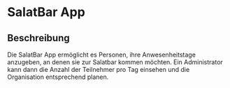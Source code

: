 # SalatBar App

## Beschreibung
Die SalatBar App ermöglicht es Personen, ihre Anwesenheitstage anzugeben, an denen sie zur Salatbar kommen möchten. Ein Administrator kann dann die Anzahl der Teilnehmer pro Tag einsehen und die Organisation entsprechend planen.
